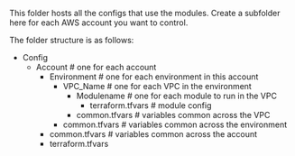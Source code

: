 This folder hosts all the configs that use the modules. Create a subfolder here for each AWS account you want to control.

The folder structure is as follows:
- Config
  - Account # one for each account
    - Environment # one for each environment in this account
      - VPC_Name # one for each VPC in the environment
        - Modulename # one for each module to run in the VPC
          - terraform.tfvars # module config
        - common.tfvars # variables common across the VPC
      - common.tfvars # variables common across the environment
    - common.tfvars # variables common across the account
    - terraform.tfvars

